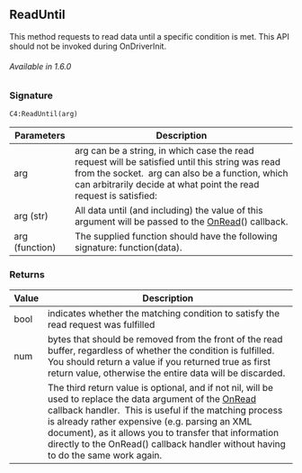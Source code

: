 
## ReadUntil

This method requests to read data until a specific condition is met. This API should not be invoked during OnDriverInit.

###### Available in 1.6.0


### Signature

`C4:ReadUntil(arg) `


| Parameters | Description |
| --- | --- |
| arg | arg can be a string, in which case  the read request will be satisfied until this string was read from the socket.  arg can also be a function, which can arbitrarily decide at what point the read request is satisfied: |
| arg (str) | All data until (and including) the value of this argument will be passed to the [OnRead][1]() callback. |
| arg (function) | The supplied function should have the following signature: function(data). |



### Returns

|Value | Description|
| --- | --- |
| bool | indicates whether the matching condition to satisfy the read request was fulfilled |
| num | bytes that should be removed from the front of the read buffer, regardless of whether the condition is fulfilled. You should return a value if you returned true as first return value, otherwise the entire data will be discarded.
| | The third return value is optional, and if not nil, will be used to replace the data argument of the [OnRead][2] callback handler.  This is useful if the matching process is already rather expensive (e.g. parsing an XML document), as it allows you to transfer that information directly to the OnRead() callback handler without having to do the same work again. |

[1]:	https://snap-one.github.io/docs-driverworks-api/#tcpclient-interface-onread
[2]:	https://snap-one.github.io/docs-driverworks-api/#tcpclient-interface-onread